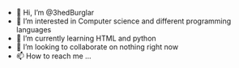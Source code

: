 - 👋 Hi, I’m @3hedBurglar
- 👀 I’m interested in Computer science and different programming languages
- 🌱 I’m currently learning HTML and python
- 💞️ I’m looking to collaborate on nothing right now
- 📫 How to reach me ...

<!---
3hedBurglar/3hedBurglar is a ✨ special ✨ repository because its `README.md` (this file) appears on your GitHub profile.
You can click the Preview link to take a look at your changes.
--->
